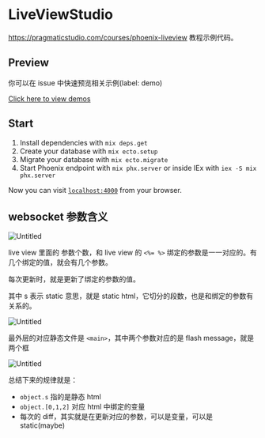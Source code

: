 # LiveViewStudio

https://pragmaticstudio.com/courses/phoenix-liveview 教程示例代码。

## Preview

你可以在 issue 中快速预览相关示例(label: demo)

[Click here to view demos](https://github.com/rovast/live_view_studio/issues?q=label%3Ademo+)

## Start

1. Install dependencies with `mix deps.get`
1. Create your database with `mix ecto.setup`
1. Migrate your database with `mix ecto.migrate`
1. Start Phoenix endpoint with `mix phx.server` or inside IEx with `iex -S mix phx.server`

Now you can visit [`localhost:4000`](http://localhost:4000) from your browser.


## websocket 参数含义

![Untitled](https://user-images.githubusercontent.com/9459488/184611644-42e7840c-f38a-4337-9a3d-3762cc711c27.png)

live view 里面的 参数个数，和 live view 的 `<%= %>` 绑定的参数是一一对应的。有几个绑定的值，就会有几个参数。

每次更新时，就是更新了绑定的参数的值。

其中 s 表示 static 意思，就是 static html，它切分的段数，也是和绑定的参数有关系的。

![Untitled](https://user-images.githubusercontent.com/9459488/184611654-5275c2a6-5f72-4989-86bb-0e3556364926.png)

最外层的对应静态文件是 `<main>`，其中两个参数对应的是 flash message，就是两个框

![Untitled](https://user-images.githubusercontent.com/9459488/184611670-6f2f3807-f415-4529-8069-e3f1845198d5.png)

总结下来的规律就是：

- `object.s` 指的是静态 html
- `object.[0,1,2]` 对应 html 中绑定的变量
- 每次的 diff，其实就是在更新对应的参数，可以是变量，可以是 static(maybe)

